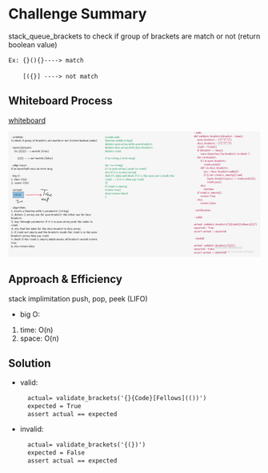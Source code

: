 # Challenge Summary
stack_queue_brackets to check if group of brackets are match or not (return boolean value)

    Ex: {}(){}----> match

        [({}] ----> not match

## Whiteboard Process

[whiteboard](https://wbd.ms/share/v2/aHR0cHM6Ly93aGl0ZWJvYXJkLm1pY3Jvc29mdC5jb20vYXBpL3YxLjAvd2hpdGVib2FyZHMvcmVkZWVtLzliNDVkMDQwZTMzNTQyNzhhOGM0M2Y1MTE0Zjg3NTgzX2M3MTQyNTMxLWRkNjgtNGE2Zi1iMDM2LTAzOWVjNTJkNmJkMV9kZWE5ZmE2NS0zNGJlLTQ5OGUtODA3NS01ZGFlODZhMjNhMjE=)

![whiteboard](https://github.com/AbrarAlzubaidi/data-structures-and-algorithms-401/blob/main/stack-and-queue/stackQueueBrackets/cha.13.PNG)
## Approach & Efficiency
stack implimitation push, pop, peek (LIFO)

- big O:
1. time: O(n)
2. space: O(n)

## Solution

- valid: 

        actual= validate_brackets('{}{Code}[Fellows](())')
        expected = True
        assert actual == expected

- invalid: 

        actual= validate_brackets('{(})')
        expected = False
        assert actual == expected
